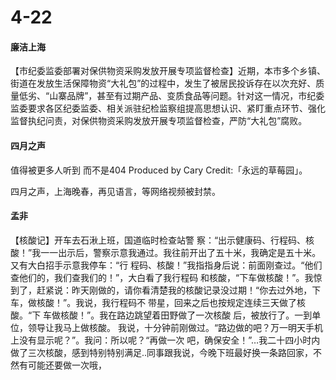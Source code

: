 # 4-22

#### 廉洁上海

【市纪委监委部署对保供物资采购发放开展专项监督检查】近期，本市多个乡镇、街道在发放生活保障物资“大礼包”的过程中，发生了被居民投诉存在以次充好、质量低劣、“山寨品牌”，甚至有过期产品、变质食品等问题。针对这一情况，市纪委监委要求各区纪委监委、相关派驻纪检监察组提高思想认识、紧盯重点环节、强化监督执纪问责，对保供物资采购发放开展专项监督检查，严防“大礼包”腐败。

#### 四月之声

值得被更多人听到 而不是404 Produced by Cary Credit:「永远的草莓园」。

四月之声，上海晚春，再见语言，等网络视频被封禁。

#### 孟非

【核酸记】开车去石湫上班，国道临时检查站警 察：“出示健康码、行程码、核酸！”我一一出示后，警察示意我通过。我往前开出了五十米，我确定是五十米。又有大白招手示意我停车：“行 程码、核酸！”我指指身后说：前面刚查过。“他们 查他们的，我们查我们的！”，大白看了我行程码 和核酸，“下车做核酸！”。我惊到了，赶紧说：昨天刚做的，请你看清楚我的核酸记录没过期！“你去过外地，下车，做核酸！”。我说，我行程码不 带星，回来之后也按规定连续三天做了核酸。“下 车做核酸！”。我在路边跳望着田野做了一次核酸 后，被放行了。一到单位，领导让我马上做核酸。 我说，十分钟前刚做过。“路边做的吧？万一明天手机上没有显示呢？”。我问：所以呢？“再做一次 吧，确保安全！”…我二十四小时内做了三次核酸，感到特别特别满足..同事跟我说，今晚下班最好换一条路回家，不然有可能还要做一次哦，
